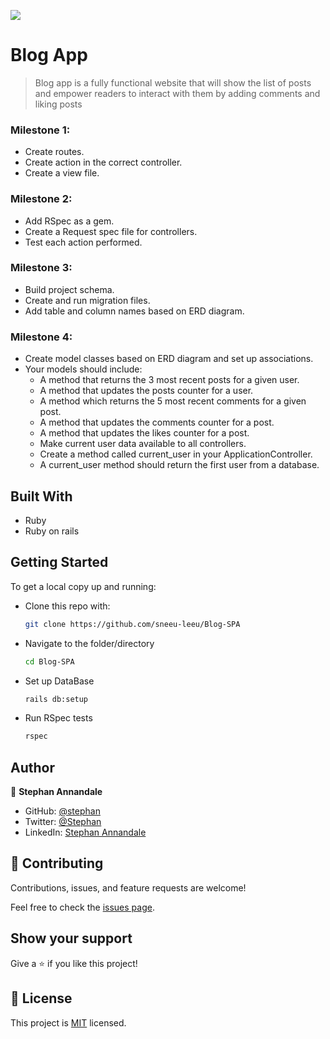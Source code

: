![](https://camo.githubusercontent.com/8a4ae3fb98faf74ddf78a6677ceaa6e8872f7f340f569b7c5e1aa9bcc4061d95/68747470733a2f2f696d672e736869656c64732e696f2f62616467652f4d6963726f76657273652d626c756576696f6c6574)

# Blog App

> Blog app is a fully functional website that will show the list of posts and empower readers to interact with them by adding comments and liking posts
 

### Milestone 1:

- Create routes.
- Create action in the correct controller.
- Create a view file.

### Milestone 2:

- Add RSpec as a gem.
- Create a Request spec file for controllers.
- Test each action performed.


### Milestone 3:
- Build project schema.
- Create and run migration files.
- Add table and column names based on ERD diagram.

### Milestone 4:

- Create model classes based on ERD diagram and set up associations.
- Your models should include:
  - A method that returns the 3 most recent posts for a given user.
  - A method that updates the posts counter for a user.
  - A method which returns the 5 most recent comments for a given post.
  - A method that updates the comments counter for a post.
  - A method that updates the likes counter for a post.
  - Make current user data available to all controllers.
  - Create a method called current_user in your ApplicationController.
  - A current_user method should return the first user from a database.

## Built With
- Ruby
- Ruby on rails

## Getting Started

To get a local copy up and running:

* Clone this repo with:

    ```bash
    git clone https://github.com/sneeu-leeu/Blog-SPA
    ```

* Navigate to the folder/directory

    ```bash
    cd Blog-SPA
    ```

* Set up DataBase

    ```bash
    rails db:setup
    ```
    
* Run RSpec tests

    ```bash
    rspec
    ```

## Author

👤 **Stephan Annandale**

- GitHub: [@stephan](https://github.com/sneeu-leeu)
- Twitter: [@Stephan](https://twitter.com/Stephan07484055)
- LinkedIn: [Stephan Annandale](https://www.linkedin.com/in/stephan-annandale-a4b4931a9/)

## 🤝 Contributing

Contributions, issues, and feature requests are welcome!

Feel free to check the [issues page](../../issues/).

## Show your support

Give a ⭐️ if you like this project!

## 📝 License

This project is [MIT](./MIT.md) licensed.